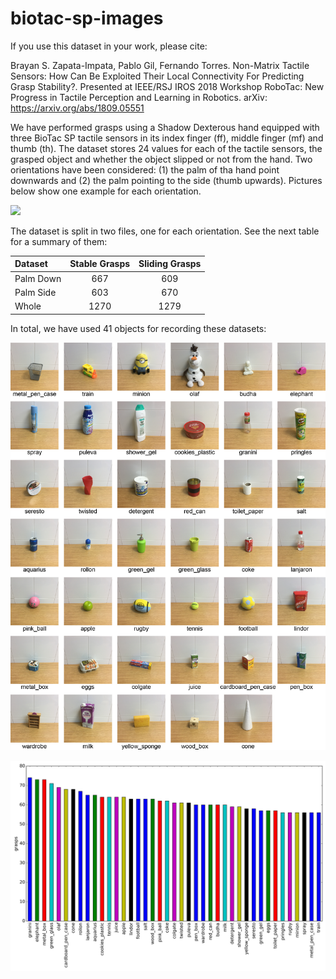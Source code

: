 # biotac-sp-images

If you use this dataset in your work, please cite:

Brayan S. Zapata-Impata, Pablo Gil, Fernando Torres. Non-Matrix Tactile Sensors: How Can Be Exploited Their Local Connectivity For Predicting Grasp Stability?. Presented at IEEE/RSJ IROS 2018 Workshop RoboTac: New Progress in Tactile Perception and Learning in Robotics. arXiv: https://arxiv.org/abs/1809.05551

We have performed grasps using a Shadow Dexterous hand equipped with three BioTac SP tactile sensors in its index finger (ff), middle finger (mf) and thumb (th). The dataset stores 24 values for each of the tactile sensors, the grasped object and whether the object slipped or not from the hand. Two orientations have been considered: (1) the palm of tha hand point downwards and (2) the palm pointing to the side (thumb upwards). Pictures below show one example for each orientation.

<img src="https://github.com/yayaneath/biotac-sp-images/blob/master/examples.png"/>

The dataset is split in two files, one for each orientation. See the next table for a summary of them:

| Dataset   | Stable Grasps | Sliding Grasps |
|:---|:---:|:---:|
| Palm Down |      667      |       609      |
| Palm Side |      603      |       670      |
| Whole     |      1270     |      1279      |

In total, we have used 41 objects for recording these datasets:

![Alt text](objects.jpg "Objects in the dataset")

![Alt text](objects_distribution.jpg "Total number of grasps performed for each object")
